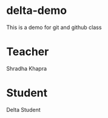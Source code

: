 # delta-demo
This is a demo for git and github class

# Teacher
Shradha Khapra

# Student 
Delta Student